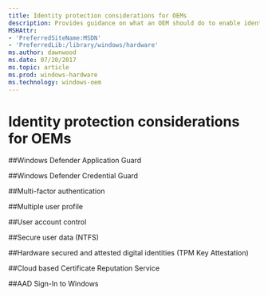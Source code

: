```yaml
---
title: Identity protection considerations for OEMs
description: Provides guidance on what an OEM should do to enable identity protection
MSHAttr:
- 'PreferredSiteName:MSDN'
- 'PreferredLib:/library/windows/hardware'
ms.author: dawnwood
ms.date: 07/20/2017
ms.topic: article
ms.prod: windows-hardware
ms.technology: windows-oem
---
```


# Identity protection considerations for OEMs

##Windows Defender Application Guard

##Windows Defender Credential Guard

##Multi-factor authentication

##Multiple user profile

##User account control

##Secure user data (NTFS)

##Hardware secured and attested digital identities (TPM Key Attestation)

##Cloud based Certificate Reputation Service

##AAD Sign-In to Windows 




 

 







